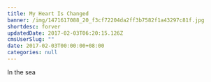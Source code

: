 ```yaml
---
title: My Heart Is Changed
banner: /img/1471617088_20_f3cf72204da2ff3b7582f1a43297c81f.jpg
shortdesc: forver
updatedDate: 2017-02-03T06:20:15.126Z
cmsUserSlug: ""
date: 2017-02-03T00:00:00+08:00
categories: null
---
```


In the sea